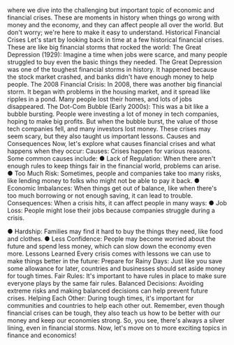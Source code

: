  where we dive into the challenging but important topic of economic and financial crises. These are moments in history when things go wrong with money and the economy, and they can affect people all over the world. But don't worry; we're here to make it easy to understand.
Historical Financial Crises
Let's start by looking back in time at a few historical financial crises. These are like big financial storms that rocked the world:
The Great Depression (1929): Imagine a time when jobs were scarce, and many people struggled to buy even the basic things they needed. The Great Depression was one of the toughest financial storms in history. It happened because the stock market crashed, and banks didn't have enough money to help people.
The 2008 Financial Crisis: In 2008, there was another big financial storm. It began with problems in the housing market, and it spread like ripples in a pond. Many people lost their homes, and lots of jobs disappeared.
The Dot-Com Bubble (Early 2000s): This was a bit like a bubble bursting. People were investing a lot of money in tech companies, hoping to make big profits. But when the bubble burst, the value of those tech companies fell, and many investors lost money.
These crises may seem scary, but they also taught us important lessons.
Causes and Consequences
Now, let's explore what causes financial crises and what happens when they occur:
Causes: Crises happen for various reasons. Some common causes include:
● Lack of Regulation: When there aren't enough rules to keep things fair in
the financial world, problems can arise.
● Too Much Risk: Sometimes, people and companies take too many risks,
like lending money to folks who might not be able to pay it back.
● Economic Imbalances: When things get out of balance, like when there's
too much borrowing or not enough saving, it can lead to trouble. Consequences: When a crisis hits, it can affect people in many ways:
● Job Loss: People might lose their jobs because companies struggle during a crisis.

 ● Hardship: Families may find it hard to buy the things they need, like food and clothes.
● Less Confidence: People may become worried about the future and spend less money, which can slow down the economy even more.
Lessons Learned
Every crisis comes with lessons we can use to make things better in the future:
Prepare for Rainy Days: Just like you save some allowance for later, countries and businesses should set aside money for tough times.
Fair Rules: It's important to have rules in place to make sure everyone plays by the same fair rules.
Balanced Decisions: Avoiding extreme risks and making balanced decisions can help prevent future crises.
Helping Each Other: During tough times, it's important for communities and countries to help each other out.
Remember, even though financial crises can be tough, they also teach us how to be better with our money and keep our economies strong. So, you see, there's always a silver lining, even in financial storms.
Now, let's move on to more exciting topics in finance and economics!
